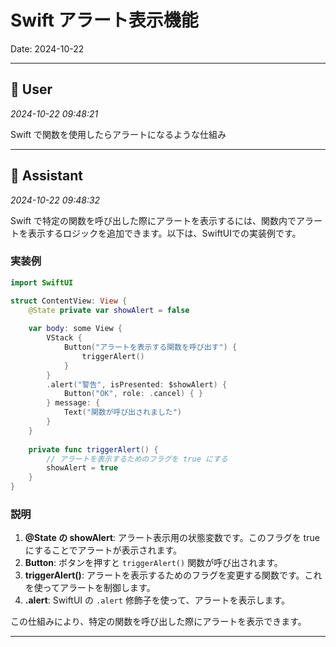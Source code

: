 # Swift アラート表示機能

Date: 2024-10-22

---

## 👤 User
*2024-10-22 09:48:21*

Swift で関数を使用したらアラートになるような仕組み

---

## 🤖 Assistant
*2024-10-22 09:48:32*

Swift で特定の関数を呼び出した際にアラートを表示するには、関数内でアラートを表示するロジックを追加できます。以下は、SwiftUIでの実装例です。

### 実装例

```swift
import SwiftUI

struct ContentView: View {
    @State private var showAlert = false
    
    var body: some View {
        VStack {
            Button("アラートを表示する関数を呼び出す") {
                triggerAlert()
            }
        }
        .alert("警告", isPresented: $showAlert) {
            Button("OK", role: .cancel) { }
        } message: {
            Text("関数が呼び出されました")
        }
    }
    
    private func triggerAlert() {
        // アラートを表示するためのフラグを true にする
        showAlert = true
    }
}
```

### 説明

1. **@State の showAlert**: アラート表示用の状態変数です。このフラグを true にすることでアラートが表示されます。
2. **Button**: ボタンを押すと `triggerAlert()` 関数が呼び出されます。
3. **triggerAlert()**: アラートを表示するためのフラグを変更する関数です。これを使ってアラートを制御します。
4. **.alert**: SwiftUI の `.alert` 修飾子を使って、アラートを表示します。

この仕組みにより、特定の関数を呼び出した際にアラートを表示できます。

---
